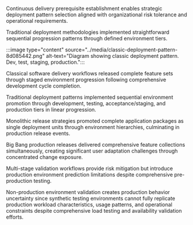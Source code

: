 Continuous delivery prerequisite establishment enables strategic deployment pattern selection aligned with organizational risk tolerance and operational requirements.

Traditional deployment methodologies implemented straightforward sequential progression patterns through defined environment tiers.

:::image type="content" source="../media/classic-deployment-pattern-8d085442.png" alt-text="Diagram showing classic deployment pattern. Dev, test, staging, production.":::

Classical software delivery workflows released complete feature sets through staged environment progression following comprehensive development cycle completion.

Traditional deployment patterns implemented sequential environment promotion through development, testing, acceptance/staging, and production tiers in linear progression.

Monolithic release strategies promoted complete application packages as single deployment units through environment hierarchies, culminating in production release events.

Big Bang production releases delivered comprehensive feature collections simultaneously, creating significant user adaptation challenges through concentrated change exposure.

Multi-stage validation workflows provide risk mitigation but introduce production environment prediction limitations despite comprehensive pre-production testing.

Non-production environment validation creates production behavior uncertainty since synthetic testing environments cannot fully replicate production workload characteristics, usage patterns, and operational constraints despite comprehensive load testing and availability validation efforts.
